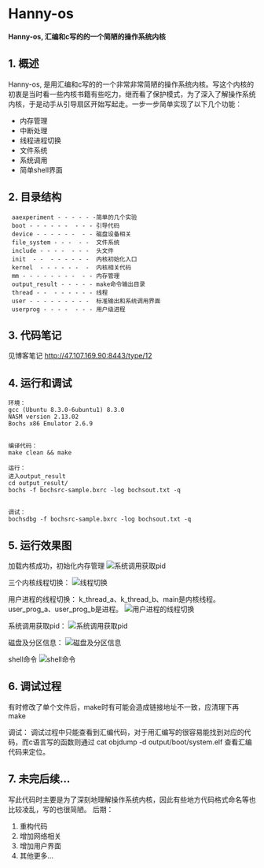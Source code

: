 # Hanny-os

**Hanny-os, 汇编和c写的的一个简陋的操作系统内核**

## 1. 概述
Hanny-os, 是用汇编和c写的的一个非常非常简陋的操作系统内核。写这个内核的初衷是当时看一些内核书籍有些吃力，继而看了保护模式，为了深入了解操作系统内核，于是动手从引导扇区开始写起走。一步一步简单实现了以下几个功能：
- 内存管理
- 中断处理
- 线程进程切换
- 文件系统
- 系统调用
- 简单shell界面

## 2. 目录结构

     aaexperiment - - - - - -简单的几个实验
     boot - - - - - -  - - - 引导代码
	 device - - - - - -  - - 磁盘设备相关
	 file_system - - -  - -  文件系统
	 include - - - -  - - -  头文件
	 init  - -  - - - - - -  内核初始化入口
	 kernel  - - - - - -  -  内核相关代码
	 mm - - - - - - - -  - - 内存管理
	 output_result - - - - - make命令输出目录
	 thread - -  - - - - - - 线程
	 user - - - - - - - - -  标准输出和系统调用界面
	 userprog - - - -  - - - 用户级进程

## 3. 代码笔记
 见博客笔记 http://47.107.169.90:8443/type/12
## 4. 运行和调试
    环境：
    gcc (Ubuntu 8.3.0-6ubuntu1) 8.3.0 
    NASM version 2.13.02
    Bochs x86 Emulator 2.6.9


    编译代码：
    make clean && make
    
    运行：
    进入output_result
    cd output_result/
    bochs -f bochsrc-sample.bxrc -log bochsout.txt -q
    
    
    调试：
    bochsdbg -f bochsrc-sample.bxrc -log bochsout.txt -q
## 5. 运行效果图

   加载内核成功，初始化内存管理
   ![系统调用获取pid](http://47.107.169.90/images/2019-07-28/1564288684-a931b4cc-fa81-4add-af51-7b93f18cb2c4.png "系统调用获取pid")
   
   
   三个内核线程切换：
   ![线程切换](http://47.107.169.90/images/2019-07-26/1564101717-c541a8e6-3810-447f-9948-53ecfdca0570.png "线程切换")
   
   
   用户进程的线程切换：
   k_thread_a、k_thread_b、main是内核线程。
   user_prog_a、user_prog_b是进程。
   ![用户进程的线程切换](http://47.107.169.90/images/2019-07-27/1564236501-fb6e34b3-578c-4f7c-8da5-3ef91cd31bbe.png "用户进程的线程切换")
   
  系统调用获取pid：
  ![系统调用获取pid](http://47.107.169.90/images/2019-07-27/1564240791-0e015615-1416-4534-87f5-548ba901970d.png "系统调用获取pid")
   
  磁盘及分区信息：
  ![磁盘及分区信息](http://47.107.169.90/images/2019-07-28/1564289044-fcc85875-0521-4a57-964a-0337ff6dbcef.png "磁盘及分区信息")
   
  shell命令
  ![shell命令](http://47.107.169.90/images/2019-07-28/1564289438-3fb295b2-d868-4463-bac8-6fc352debd71.png "shell命令")


## 6. 调试过程
   有时修改了单个文件后，make时有可能会造成链接地址不一致，应清理下再make
   
   调试：
   调试过程中只能查看到汇编代码，对于用汇编写的很容易能找到对应的代码，而c语言写的函数则通过
   cat objdump -d output/boot/system.elf 
   查看汇编代码来定位。

## 7. 未完后续...
  写此代码时主要是为了深刻地理解操作系统内核，因此有些地方代码格式命名等也比较凌乱，写的也很简陋。
  后期：
  1. 重构代码
  2. 增加网络相关
  3. 增加用户界面
  4. 其他更多...
